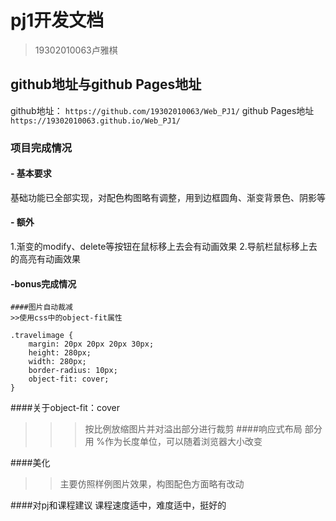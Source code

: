 # pj1开发文档 

> 19302010063卢雅棋

## github地址与github Pages地址
github地址：
`https://github.com/19302010063/Web_PJ1/`
github Pages地址
`https://19302010063.github.io/Web_PJ1/`

### 项目完成情况
#### - 基本要求
基础功能已全部实现，对配色构图略有调整，用到边框圆角、渐变背景色、阴影等

#### - 额外
  1.渐变的modify、delete等按钮在鼠标移上去会有动画效果
  2.导航栏鼠标移上去的高亮有动画效果
 
#### -bonus完成情况
```
####图片自动裁减
>>使用css中的object-fit属性

.travelimage {
    margin: 20px 20px 20px 30px;
    height: 280px;
    width: 280px;
    border-radius: 10px;
    object-fit: cover;
}

```
####关于object-fit：cover
>>>按比例放缩图片并对溢出部分进行裁剪
####响应式布局
部分用 %作为长度单位，可以随着浏览器大小改变
 
####美化
>>主要仿照样例图片效果，构图配色方面略有改动

####对pj和课程建议
课程速度适中，难度适中，挺好的
